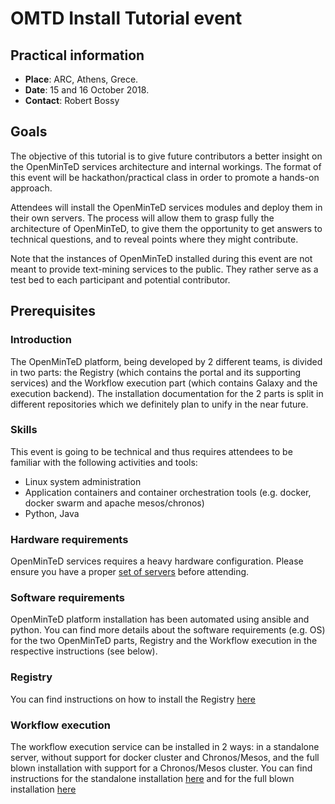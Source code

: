 # OMTD Install Tutorial event

## Practical information

* **Place**: ARC, Athens, Grece.
* **Date**: 15 and 16 October 2018.
* **Contact**: Robert Bossy

## Goals

The objective of this tutorial is to give future contributors a better insight on the OpenMinTeD services architecture and internal workings. The format of this event will be hackathon/practical class in order to promote a hands-on approach.

Attendees will install the OpenMinTeD services modules and deploy them in their own servers. The process will allow them to grasp fully the architecture of OpenMinTeD, to give them the opportunity to get answers to technical questions, and to reveal points where they might contribute.

Note that the instances of OpenMinTeD installed during this event are not meant to provide text-mining services to the public. They rather serve as a test bed to each participant and potential contributor.

## Prerequisites

### Introduction
The OpenMinTeD platform, being developed by 2 different teams, is divided in two parts: the Registry (which contains the portal and its supporting services) and the Workflow execution part (which contains Galaxy and the execution backend). The installation documentation for the 2 parts is split in different repositories which we definitely plan to unify in the near future.

### Skills

This event is going to be technical and thus requires attendees to be familiar with the following activities and tools:

* Linux system administration
* Application containers and container orchestration tools (e.g. docker, docker swarm and apache mesos/chronos)
* Python, Java

### Hardware requirements

OpenMinTeD services requires a heavy hardware configuration. Please ensure you have a proper [set of servers](https://github.com/openminted/install-tutorial/blob/master/hardware-requirements.md) before attending.

### Software requirements

OpenMinTeD platform installation has been automated using ansible and python.
You can find more details about the software requirements (e.g. OS) for the two OpenMinTeD parts, Registry and the 
Workflow execution in the respective instructions (see below).

### Registry
You can find instructions on how to install the Registry [here](https://github.com/openminted/install-tutorial/blob/master/registry/README.md)

### Workflow execution
The workflow execution service can be installed in 2 ways: in a standalone server, without support for docker cluster and Chronos/Mesos, and the full blown installation with support for a Chronos/Mesos cluster. You can find instructions for the standalone installation [here](https://github.com/openminted/omtd-standalone-setup) and for the full blown installation [here](https://github.com/openminted/omtd-stack-setup/blob/master/docs/deployment_guide.md)

